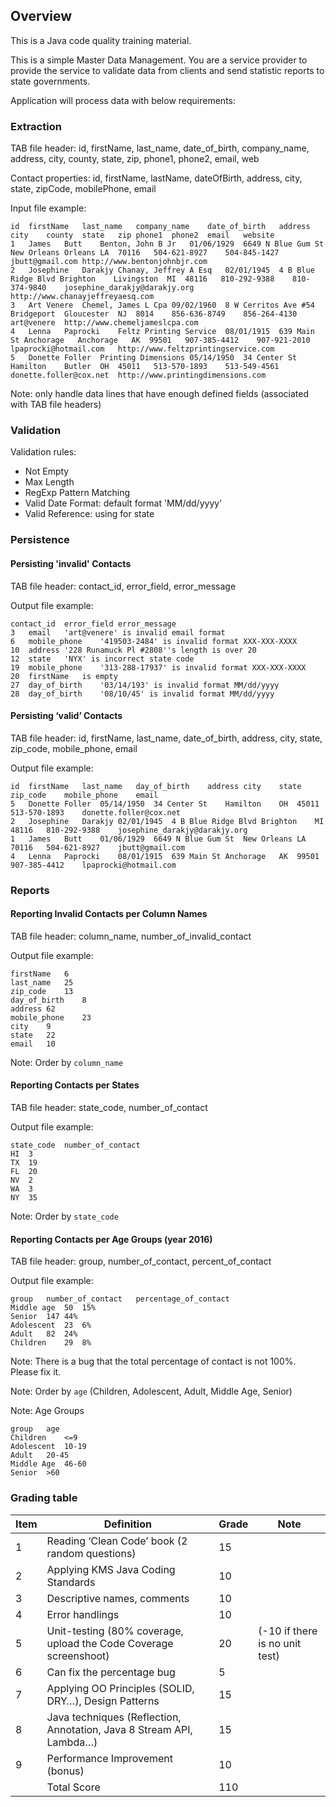 ## Overview
This is a Java code quality training material.

This is a simple Master Data Management. You are a service provider to provide the service to validate data from clients and send statistic reports to state governments.

Application will process data with below requirements:

### Extraction

TAB file header: id, firstName, last_name, date_of_birth, company_name, address, city, county, state, zip, phone1, phone2, email, web
 
Contact properties: id, firstName, lastName, dateOfBirth, address, city, state, zipCode, mobilePhone, email
 
Input file example:
 
```
id	firstName	last_name	company_name	date_of_birth	address	city	county	state	zip	phone1	phone2	email	website
1	James	Butt	Benton, John B Jr	01/06/1929	6649 N Blue Gum St	New Orleans	Orleans	LA	70116	504-621-8927	504-845-1427	jbutt@gmail.com	http://www.bentonjohnbjr.com
2	Josephine	Darakjy	Chanay, Jeffrey A Esq	02/01/1945	4 B Blue Ridge Blvd	Brighton	Livingston	MI	48116	810-292-9388	810-374-9840	josephine_darakjy@darakjy.org	http://www.chanayjeffreyaesq.com
3	Art	Venere	Chemel, James L Cpa	09/02/1960	8 W Cerritos Ave #54	Bridgeport	Gloucester	NJ	8014	856-636-8749	856-264-4130	art@venere	http://www.chemeljameslcpa.com
4	Lenna	Paprocki	Feltz Printing Service	08/01/1915	639 Main St	Anchorage	Anchorage	AK	99501	907-385-4412	907-921-2010	lpaprocki@hotmail.com	http://www.feltzprintingservice.com
5	Donette	Foller	Printing Dimensions	05/14/1950	34 Center St	Hamilton	Butler	OH	45011	513-570-1893	513-549-4561	donette.foller@cox.net	http://www.printingdimensions.com
```
Note: only handle data lines that have enough defined fields (associated with TAB file headers)

### Validation

Validation rules: 
- Not Empty
- Max Length
- RegExp Pattern Matching
- Valid Date Format: default format 'MM/dd/yyyy'
- Valid Reference: using for state
 
### Persistence

#### Persisting 'invalid' Contacts
TAB file header: contact_id, error_field, error_message
 
Output file example:
```
contact_id	error_field	error_message
3	email	'art@venere' is invalid email format
6	mobile_phone	'419503-2484' is invalid format XXX-XXX-XXXX
10	address	'228 Runamuck Pl #2808''s length is over 20
12	state	'NYX' is incorrect state code
19	mobile_phone	'313-288-17937' is invalid format XXX-XXX-XXXX
20	firstName	is empty
27	day_of_birth	'03/14/193' is invalid format MM/dd/yyyy
28	day_of_birth	'08/10/45' is invalid format MM/dd/yyyy
```

#### Persisting ‘valid’ Contacts
 
TAB file header: id, firstName, last_name, date_of_birth, address, city, state, zip_code, mobile_phone, email
 
Output file example:
```
id	firstName	last_name	day_of_birth	address	city	state	zip_code	mobile_phone	email
5	Donette	Foller	05/14/1950	34 Center St	Hamilton	OH	45011	513-570-1893	donette.foller@cox.net
2	Josephine	Darakjy	02/01/1945	4 B Blue Ridge Blvd	Brighton	MI	48116	810-292-9388	josephine_darakjy@darakjy.org
1	James	Butt	01/06/1929	6649 N Blue Gum St	New Orleans	LA	70116	504-621-8927	jbutt@gmail.com
4	Lenna	Paprocki	08/01/1915	639 Main St	Anchorage	AK	99501	907-385-4412	lpaprocki@hotmail.com		
```

### Reports

#### Reporting Invalid Contacts per Column Names
TAB file header: column_name, number_of_invalid_contact
 
Output file example:
```
firstName	6
last_name	25
zip_code	13
day_of_birth	8
address	62
mobile_phone	23
city	9
state	22
email	10
```
Note: Order by `column_name`

#### Reporting Contacts per States
TAB file header: state_code, number_of_contact
 
Output file example:
 
```
state_code	number_of_contact
HI	3
TX	19
FL	20
NV	2
WA	3
NY	35
```
Note: Order by `state_code`

#### Reporting Contacts per Age Groups (year 2016)
TAB file header: group, number_of_contact, percent_of_contact
 
Output file example:
```
group	number_of_contact	percentage_of_contact
Middle age	50	15%
Senior	147	44%
Adolescent	23	6%
Adult	82	24%
Children	29	8%
```
Note: There is a bug that the total percentage of contact is not 100%. Please fix it.

Note: Order by `age` (Children, Adolescent, Adult, Middle Age, Senior)

Note: Age Groups
```
group	age
Children	<=9
Adolescent	10-19
Adult	20-45
Middle Age	46-60
Senior	>60
```
### Grading table
| Item |                              Definition                              | Grade | Note                         |
|------|----------------------------------------------------------------------|-------|------------------------------|
|    1 | Reading ‘Clean Code’ book (2 random questions)                       |    15 |                              |
|    2 | Applying KMS Java Coding Standards                                   |    10 |                              |
|    3 | Descriptive names, comments                                          |    10 |                              |
|    4 | Error handlings                                                      |    10 |                              |
|    5 | Unit-testing  (80% coverage, upload the Code Coverage screenshoot)   |    20 |(-10 if there is no unit test)|
|    6 | Can fix the percentage bug                                           |    5  |                              |
|    7 | Applying OO Principles (SOLID, DRY…), Design Patterns                |    15 |                              |
|    8 | Java techniques (Reflection, Annotation, Java 8 Stream API, Lambda…) |    15 |                              |
|    9 | Performance Improvement (bonus)                                      |    10 |                              |
|      | Total Score                                                          |   110 |                              |
